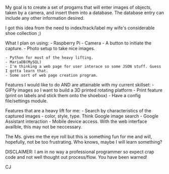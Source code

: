 My goal is to create a set of progams that will enter images of objects, taken by a camera, and insert them into a database.
The database entry can include any other information desired.

I got this idea from the need to index/track/label my wife's considerable shoe collection ;)

What I plan on using:
	- Raspberry Pi
	- Camera
	- A button to initiate the capture.
	- Photo setup to take nice images.

	- Python for most of the heavy lifting. 
	- MariaDB(MySQL)
	- I'm thinking a web page for user interace so some JSON stuff. Guess I gotta learn that.
	- Some sort of web page creation program.

Features I would like to do AND are attainable with my current skillset: 
	- GIFfy images so I want to build a 3D printed rotating platform
	- Print feature (print on labels and stick them onto the shoebox)
	- Have a config file/settings module.
	
Features that are a heavy lift for me:
	- Search by characteristics of the captured images - color, style, type. Think Google image search
	- Google Assistant interaction
	- Mobile device access. With the web interface availble, this may not be neccessary.
	
The Ms. gives me the eye roll but this is something fun for me and will, hopefully, not be too frustrating.
Who knows, maybe I will learn something?

DISCLAIMER: I am in no way a professional programmer so expect crap code and not well thought out process/flow. You have been warned!

CJ
